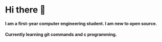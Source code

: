 # Hi there 👋
#### I am a first-year computer engineering student. I am new to open source. 
#### Currently learning git commands and c programming.


